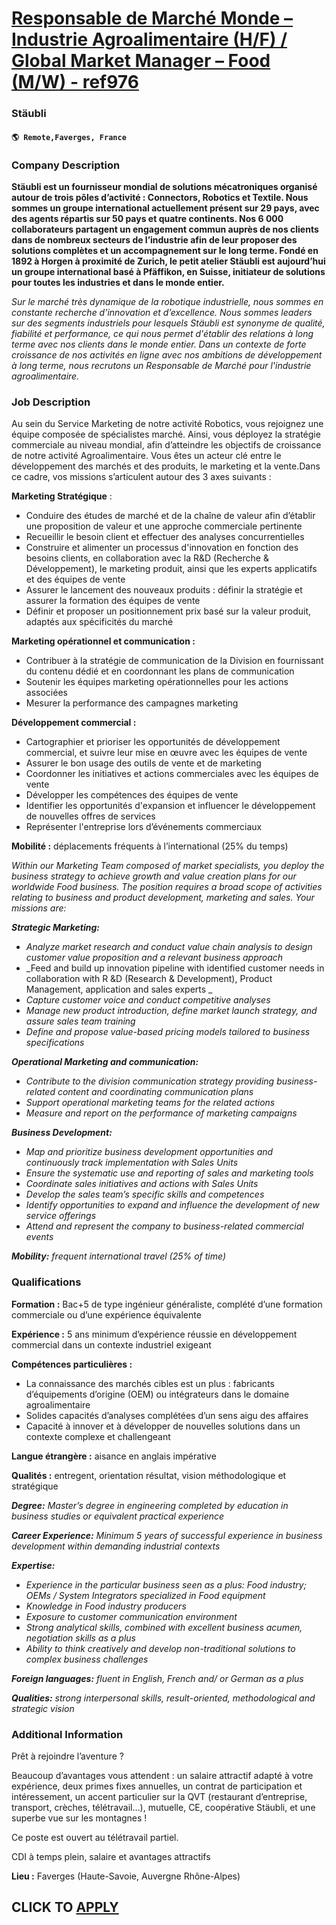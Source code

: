 # [Responsable de Marché Monde – Industrie Agroalimentaire (H/F) / Global Market Manager – Food (M/W) - ref976](https://www.remotewlb.com/apply/responsable-de-marche-monde-industrie-agroalimentaire-h-f-global-market-manager-food-m-w-ref976)  
### Stäubli  
#### `🌎 Remote,Faverges, France`  

### **Company Description**

 **Stäubli est un fournisseur mondial de solutions mécatroniques organisé autour de trois pôles d’activité : Connectors, Robotics et Textile. Nous sommes un groupe international actuellement présent sur 29 pays, avec des agents répartis sur 50 pays et quatre continents. Nos 6 000 collaborateurs partagent un engagement commun auprès de nos clients dans de nombreux secteurs de l’industrie afin de leur proposer des solutions complètes et un accompagnement sur le long terme. Fondé en 1892 à Horgen à proximité de Zurich, le petit atelier Stäubli est aujourd’hui un groupe international basé à Pfäffikon, en Suisse, initiateur de solutions pour toutes les industries et dans le monde entier.**

 _Sur le marché très dynamique de la robotique industrielle, nous sommes en constante recherche d’innovation et d’excellence. Nous sommes leaders sur des segments industriels pour lesquels Stäubli est synonyme de qualité, fiabilité et performance, ce qui nous permet d'établir des relations à long terme avec nos clients dans le monde entier. Dans un contexte de forte croissance de nos activités en ligne avec nos ambitions de développement à long terme, nous recrutons un Responsable de Marché pour l'industrie agroalimentaire._

###  **Job Description**

Au sein du Service Marketing de notre activité Robotics, vous rejoignez une équipe composée de spécialistes marché. Ainsi, vous déployez la stratégie commerciale au niveau mondial, afin d’atteindre les objectifs de croissance de notre activité Agroalimentaire. Vous êtes un acteur clé entre le développement des marchés et des produits, le marketing et la vente.Dans ce cadre, vos missions s’articulent autour des 3 axes suivants :

**Marketing Stratégique** :

  * Conduire des études de marché et de la chaîne de valeur afin d’établir une proposition de valeur et une approche commerciale pertinente
  * Recueillir le besoin client et effectuer des analyses concurrentielles
  * Construire et alimenter un processus d'innovation en fonction des besoins clients, en collaboration avec la R&D (Recherche & Développement), le marketing produit, ainsi que les experts applicatifs et des équipes de vente
  * Assurer le lancement des nouveaux produits : définir la stratégie et assurer la formation des équipes de vente
  * Définir et proposer un positionnement prix basé sur la valeur produit, adaptés aux spécificités du marché

**Marketing opérationnel et communication :**

  * Contribuer à la stratégie de communication de la Division en fournissant du contenu dédié et en coordonnant les plans de communication
  * Soutenir les équipes marketing opérationnelles pour les actions associées
  * Mesurer la performance des campagnes marketing

**Développement commercial :**

  * Cartographier et prioriser les opportunités de développement commercial, et suivre leur mise en œuvre avec les équipes de vente
  * Assurer le bon usage des outils de vente et de marketing
  * Coordonner les initiatives et actions commerciales avec les équipes de vente
  * Développer les compétences des équipes de vente
  * Identifier les opportunités d'expansion et influencer le développement de nouvelles offres de services
  * Représenter l'entreprise lors d’événements commerciaux

**Mobilité :** déplacements fréquents à l’international (25% du temps)

_Within our Marketing Team composed of market specialists, you deploy the business strategy to achieve growth and value creation plans for our worldwide Food business. The position requires a broad scope of activities relating to business and product development, marketing and sales. Your missions are:_

_**Strategic Marketing:**_

  *  _Analyze market research and conduct value chain analysis to design customer value proposition and a relevant business approach_
  *  _Feed and build up innovation pipeline with identified customer needs in collaboration with R &D (Research & Development), Product Management, application and sales experts _
  * _Capture customer voice and conduct competitive analyses_
  *  _Manage new product introduction, define market launch strategy, and assure sales team training_
  *  _Define and propose value-based pricing models tailored to business specifications_

_**Operational Marketing and communication:**_

  *  _Contribute to the division communication strategy providing business-related content and coordinating communication plans_
  *  _Support operational marketing teams for the related actions_
  *  _Measure and report on the performance of marketing campaigns_

_**Business Development:**_

  *  _Map and prioritize business development opportunities and continuously track implementation with Sales Units_
  *  _Ensure the systematic use and reporting of sales and marketing tools_
  *  _Coordinate sales initiatives and actions with Sales Units_
  *  _Develop the sales team’s specific skills and competences_
  *  _Identify opportunities to expand and influence the development of new service offerings_
  *  _Attend and represent the company to business-related commercial events_

_**Mobility:** frequent international travel (25% of time)_

###  **Qualifications**

 **Formation :** Bac+5 de type ingénieur généraliste, complété d’une formation commerciale ou d’une expérience équivalente

**Expérience :** 5 ans minimum d’expérience réussie en développement commercial dans un contexte industriel exigeant

**Compétences particulières :**

  * La connaissance des marchés cibles est un plus : fabricants d’équipements d’origine (OEM) ou intégrateurs dans le domaine agroalimentaire
  * Solides capacités d’analyses complétées d’un sens aigu des affaires
  * Capacité à innover et à développer de nouvelles solutions dans un contexte complexe et challengeant

**Langue étrangère :** aisance en anglais impérative

**Qualités :** entregent, orientation résultat, vision méthodologique et stratégique

_**Degree:** Master’s degree in engineering completed by education in business studies or equivalent practical experience_

_**Career Experience:** Minimum 5 years of successful experience in business development within demanding industrial contexts_

_**Expertise:**_

  *  _Experience in the particular business seen as a plus: Food industry; OEMs / System Integrators specialized in Food equipment_
  *  _Knowledge in Food industry producers_
  *  _Exposure to customer communication environment_
  *  _Strong analytical skills, combined with excellent business acumen, negotiation skills as a plus_
  *  _Ability to think creatively and develop non-traditional solutions to complex business challenges_

_**Foreign languages:** fluent in English, French and/ or German as a plus_

_**Qualities:** strong interpersonal skills, result-oriented, methodological and strategic vision_

###  **Additional Information**

Prêt à rejoindre l’aventure ?

Beaucoup d’avantages vous attendent : un salaire attractif adapté à votre expérience, deux primes fixes annuelles, un contrat de participation et intéressement, un accent particulier sur la QVT (restaurant d’entreprise, transport, crèches, télétravail…), mutuelle, CE, coopérative Stäubli, et une superbe vue sur les montagnes !

Ce poste est ouvert au télétravail partiel.

CDI à temps plein, salaire et avantages attractifs

 **Lieu :** Faverges (Haute-Savoie, Auvergne Rhône-Alpes)

  
## CLICK TO [APPLY](https://www.remotewlb.com/apply/responsable-de-marche-monde-industrie-agroalimentaire-h-f-global-market-manager-food-m-w-ref976)

